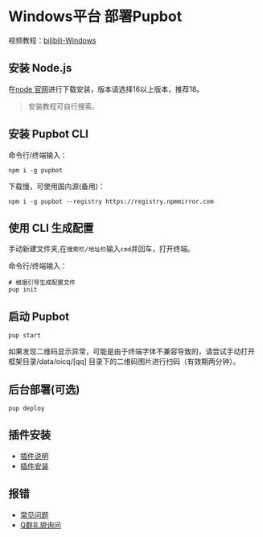 # Windows平台 部署Pupbot
视频教程：[bilibili-Windows](https://space.bilibili.com/524190453)
## 安装 Node.js
在[node 官网](https://nodejs.org/zh-cn/download/)进行下载安装，版本请选择16以上版本，推荐18。
>安装教程可自行搜索。
## 安装 Pupbot CLI
命令行/终端输入：
``` shell
npm i -g pupbot
``` 
下载慢，可使用国内源(备用)：
``` shell
npm i -g pupbot --registry https://registry.npmmirror.com
```

## 使用 CLI 生成配置
手动新建文件夹,在`搜索栏/地址栏`输入`cmd`并回车，打开终端。

命令行/终端输入：
``` shell
# 根据引导生成配置文件
pup init
```
## 启动 Pupbot
``` shell
pup start
```
如果发现二维码显示异常，可能是由于终端字体不兼容导致的，请尝试手动打开 框架目录/data/oicq/[qq] 目录下的二维码图片进行扫码（有效期两分钟）。

## 后台部署(可选)
``` shell
pup deploy
```

## 插件安装
- [插件说明](/plugin/note)
- [插件安装](/plugin/install)

## 报错
- [常见问题](/start/problem) 
- [Q群礼貌询问](https://qm.qq.com/cgi-bin/qm/qr?k=HK_MJ6jPmNb--oFtqGbYLnrSrYORiayX&jump_from=webapi&authKey=v/GUqKlGOF/EUGF5irCqYRA/+JFJ7pIRtqXNGPsNCos159ati25QOlqVTmGF8bjO)